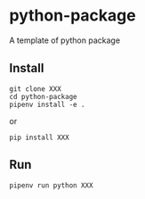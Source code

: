 # python-package
A template of python package

## Install
```
git clone XXX
cd python-package
pipenv install -e .
```
or
```
pip install XXX
```

## Run
```
pipenv run python XXX
```
